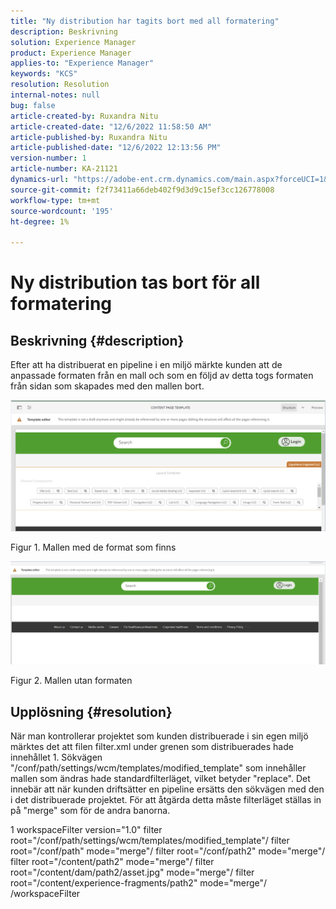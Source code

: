 ```yaml
---
title: "Ny distribution har tagits bort med all formatering"
description: Beskrivning
solution: Experience Manager
product: Experience Manager
applies-to: "Experience Manager"
keywords: "KCS"
resolution: Resolution
internal-notes: null
bug: false
article-created-by: Ruxandra Nitu
article-created-date: "12/6/2022 11:58:50 AM"
article-published-by: Ruxandra Nitu
article-published-date: "12/6/2022 12:13:56 PM"
version-number: 1
article-number: KA-21121
dynamics-url: "https://adobe-ent.crm.dynamics.com/main.aspx?forceUCI=1&pagetype=entityrecord&etn=knowledgearticle&id=f82c3a54-5d75-ed11-81aa-6045bd006a22"
source-git-commit: f2f73411a66deb402f9d3d9c15ef3cc126778008
workflow-type: tm+mt
source-wordcount: '195'
ht-degree: 1%

---
```


# Ny distribution tas bort för all formatering

## Beskrivning {#description}


Efter att ha distribuerat en pipeline i en miljö märkte kunden att de anpassade formaten från en mall och som en följd av detta togs formaten från sidan som skapades med den mallen bort.



![](assets/___d4821564-5f75-ed11-81aa-6045bd006a22___.png)

Figur 1. Mallen med de format som finns



![](assets/___d7821564-5f75-ed11-81aa-6045bd006a22___.png)

Figur 2. Mallen utan formaten


## Upplösning {#resolution}


När man kontrollerar projektet som kunden distribuerade i sin egen miljö märktes det att filen filter.xml under grenen som distribuerades hade innehållet 1.
Sökvägen &quot;/conf/path/settings/wcm/templates/modified_template&quot; som innehåller mallen som ändras hade standardfilterläget, vilket betyder &quot;replace&quot;.
Det innebär att när kunden driftsätter en pipeline ersätts den sökvägen med den i det distribuerade projektet.
För att åtgärda detta måste filterläget ställas in på &quot;merge&quot; som för de andra banorna.


1 workspaceFilter version=&quot;1.0&quot; filter root=&quot;/conf/path/settings/wcm/templates/modified_template&quot;/ filter root=&quot;/conf/path&quot; mode=&quot;merge&quot;/ filter root=&quot;/conf/path2&quot; mode=&quot;merge&quot;/ filter root=&quot;/content/path2&quot; mode=&quot;merge&quot;/ filter root=&quot;/content/dam/path2/asset.jpg&quot; mode=&quot;merge&quot;/ filter root=&quot;/content/experience-fragments/path2&quot; mode=&quot;merge&quot;/ /workspaceFilter
